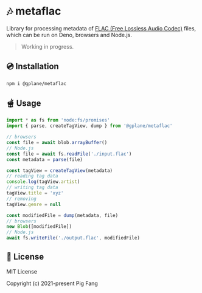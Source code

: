 # 🎶 metaflac

Library for processing metadata of [FLAC (Free Lossless Audio Codec)](https://xiph.org/flac/) files, which can be run on Deno, browsers and Node.js.

> Working in progress.

## 💿 Installation

```sh
npm i @gplane/metaflac
```

## 🫕 Usage

```ts
import * as fs from 'node:fs/promises'
import { parse, createTagView, dump } from '@gplane/metaflac'

// browsers
const file = await blob.arrayBuffer()
// Node.js
const file = await fs.readFile('./input.flac')
const metadata = parse(file)

const tagView = createTagView(metadata)
// reading tag data
console.log(tagView.artist)
// writing tag data
tagView.title = 'xyz'
// removing
tagView.genre = null

const modifiedFile = dump(metadata, file)
// browsers
new Blob([modifiedFile])
// Node.js
await fs.writeFile('./output.flac', modifiedFile)
```

## 📃 License

MIT License

Copyright (c) 2021-present Pig Fang
